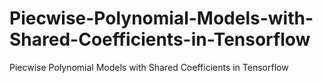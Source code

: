 # Piecwise-Polynomial-Models-with-Shared-Coefficients-in-Tensorflow
Piecwise Polynomial Models with Shared Coefficients in Tensorflow
